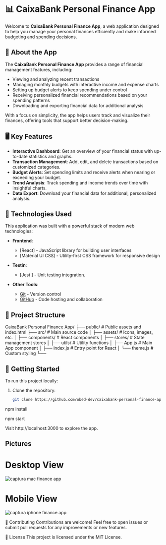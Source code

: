 # 📊 CaixaBank Personal Finance App

Welcome to **CaixaBank Personal Finance App**, a web application designed to help you manage your personal finances efficiently and make informed budgeting and spending decisions.

## 🚀 About the App

The **CaixaBank Personal Finance App** provides a range of financial management features, including:
- Viewing and analyzing recent transactions
- Managing monthly budgets with interactive income and expense charts
- Setting up budget alerts to keep spending under control
- Receiving personalized financial recommendations based on your spending patterns
- Downloading and exporting financial data for additional analysis

With a focus on simplicity, the app helps users track and visualize their finances, offering tools that support better decision-making.

## 🖥️ Key Features

- **Interactive Dashboard**: Get an overview of your financial status with up-to-date statistics and graphs.
- **Transaction Management**: Add, edit, and delete transactions based on customized categories.
- **Budget Alerts**: Set spending limits and receive alerts when nearing or exceeding your budget.
- **Trend Analysis**: Track spending and income trends over time with insightful charts.
- **Data Export**: Download your financial data for additional, personalized analysis.

## 🔧 Technologies Used

This application was built with a powerful stack of modern web technologies:

- **Frontend**:
  - [React] - JavaScript library for building user interfaces
  - [Material UI CSS] - Utility-first CSS framework for responsive design
  
- **Testin**:
  - [Jest ] - Unit testing integration.
- **Other Tools**:
  - [Git](https://git-scm.com/) - Version control
  - [GitHub](https://github.com/) - Code hosting and collaboration

## 📂 Project Structure
CaixaBank Personal Finance App/ ├── public/ # Public assets and index.html ├── src/ # Main source code │ ├── assets/ # Icons, images, etc. │ ├── components/ # React components │ ├── stores/ # State management stores │ ├── utils/ # Utility functions │ ├── App.js # Main App component │ ├── index.js # Entry point for React │ └── theme.js # Custom styling └──



## 🚀 Getting Started

To run this project locally:

1. Clone the repository:
   ```bash
   git clone https://github.com/obed-dev/caixabank-personal-finance-app-obed-dev.git


npm install

npm start

Visit http://localhost:3000 to explore the app.

## Pictures 
# Desktop View 


![captura mac finance app](https://github.com/user-attachments/assets/51b54407-dbc0-4afb-8fe7-30eb6dafe23a)


# Mobile View


![captura iphone finance app](https://github.com/user-attachments/assets/f3acc0e2-4cd9-4016-aa1a-ebe5db59d3a6)




🌟 Contributing
Contributions are welcome! Feel free to open issues or submit pull requests for any improvements or new features.

📜 License
This project is licensed under the MIT License.













